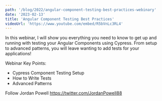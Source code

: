 ```yaml
---
path: '/blog/2022/angular-component-testing-best-practices-webinary'
date: '2023-02-13'
title: 'Angular Component Testing Best Practices'
videoUrl: 'https://www.youtube.com/embed/R5bVnLc3RL4'
---
```


In this webinar, I will show you everything you need to know to get up and running with testing your Angular Components using Cypress. From setup to advanced patterns, you will leave wanting to add tests for your applications!

Webinar Key Points:

- Cypress Component Testing Setup
- How to Write Tests
- Advanced Patterns

Follow Jordan Powell https://twitter.com/JordanPowell88
